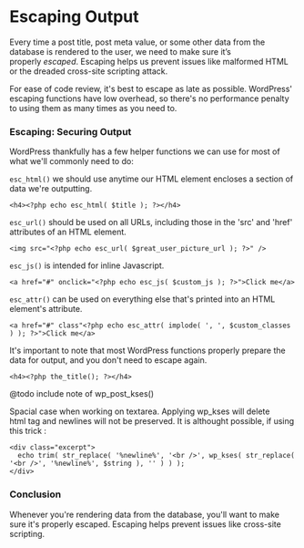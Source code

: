 Escaping Output
===============

Every time a post title, post meta value, or some other data from the database is rendered to the user, we need to make sure it’s properly *escaped*. Escaping helps us prevent issues like malformed HTML or the dreaded cross-site scripting attack.

For ease of code review, it's best to escape as late as possible. WordPress' escaping functions have low overhead, so there's no performance penalty to using them as many times as you need to.

### Escaping: Securing Output

WordPress thankfully has a few helper functions we can use for most of what we'll commonly need to do:

`esc_html()` we should use anytime our HTML element encloses a section of data we're outputting.

```
<h4><?php echo esc_html( $title ); ?></h4>
```

`esc_url()` should be used on all URLs, including those in the 'src' and 'href' attributes of an HTML element.

```
<img src="<?php echo esc_url( $great_user_picture_url ); ?>" />
```

`esc_js()` is intended for inline Javascript.

```
<a href="#" onclick="<?php echo esc_js( $custom_js ); ?>">Click me</a>
```

`esc_attr()` can be used on everything else that's printed into an HTML element's attribute.

```
<a href="#" class"<?php echo esc_attr( implode( ', ', $custom_classes ) ); ?>">Click me</a>
```

It's important to note that most WordPress functions properly prepare the data for output, and you don't need to escape again.

```
<h4><?php the_title(); ?></h4>
```

@todo include note of wp_post_kses()

Spacial case when working on textarea. Applying wp_kses will delete <br /> html tag and newlines will not be preserved. It is althought possible, if using this trick :

```
<div class="excerpt">
  echo trim( str_replace( '%newline%', '<br />', wp_kses( str_replace( '<br />', '%newline%', $string ), '' ) ) );
</div>
```

### Conclusion

Whenever you're rendering data from the database, you'll want to make sure it's properly escaped. Escaping helps prevent issues like cross-site scripting.
